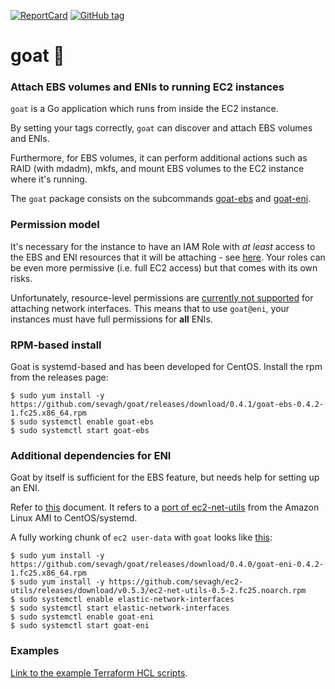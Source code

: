 [![ReportCard](http://goreportcard.com/badge/sevagh/goat)](http://goreportcard.com/report/sevagh/goat) [![GitHub tag](https://img.shields.io/github/tag/sevagh/goat.svg)](https://github.com/sevagh/goat/releases)

# goat :goat:

### Attach EBS volumes and ENIs to running EC2 instances

`goat` is a Go application which runs from inside the EC2 instance.

By setting your tags correctly, `goat` can discover and attach EBS volumes and ENIs.

Furthermore, for EBS volumes, it can perform additional actions such as RAID (with mdadm), mkfs, and mount EBS volumes to the EC2 instance where it's running.

The `goat` package consists on the subcommands [goat-ebs](./cmd/goat-ebs/README.md) and [goat-eni](./cmd/goat-eni/README.md).

### Permission model

It's necessary for the instance to have an IAM Role with _at least_ access to the EBS and ENI resources that it will be attaching - see [here](./hcl-example/iam_role.tf). Your roles can be even more permissive (i.e. full EC2 access) but that comes with its own risks.

Unfortunately, resource-level permissions are [currently not supported](https://docs.aws.amazon.com/AWSEC2/latest/APIReference/ec2-api-permissions.html#ec2-api-unsupported-resource-permissions) for attaching network interfaces. This means that to use `goat@eni`, your instances must have full permissions for __all__ ENIs.

### RPM-based install

Goat is systemd-based and has been developed for CentOS. Install the rpm from the releases page:

```
$ sudo yum install -y https://github.com/sevagh/goat/releases/download/0.4.1/goat-ebs-0.4.2-1.fc25.x86_64.rpm
$ sudo systemctl enable goat-ebs
$ sudo systemctl start goat-ebs
```

### Additional dependencies for ENI

Goat by itself is sufficient for the EBS feature, but needs help for setting up an ENI.

Refer to [this](./commands/eni#setting-up-the-eni---ec2-net-utils) document. It refers to a [port of ec2-net-utils](https://github.com/sevagh/ec2-utils/releases) from the Amazon Linux AMI to CentOS/systemd.

A fully working chunk of `ec2 user-data` with `goat` looks like [this](./hcl-example/blob/master/bootstrap.tpl#L8):

```
$ sudo yum install -y https://github.com/sevagh/goat/releases/download/0.4.0/goat-eni-0.4.2-1.fc25.x86_64.rpm
$ sudo yum install -y https://github.com/sevagh/ec2-utils/releases/download/v0.5.3/ec2-net-utils-0.5-2.fc25.noarch.rpm
$ sudo systemctl enable elastic-network-interfaces
$ sudo systemctl start elastic-network-interfaces
$ sudo systemctl enable goat-eni
$ sudo systemctl start goat-eni
```

### Examples

[Link to the example Terraform HCL scripts](./hcl-example).
